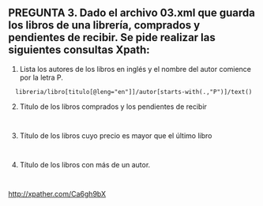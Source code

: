 ## PREGUNTA 3. Dado el archivo 03.xml que guarda los libros de una librería, comprados y pendientes de recibir. Se pide realizar las siguientes consultas Xpath:
 
1. Lista los autores de los libros en inglés y el nombre del autor comience por la letra P.
 
```
  libreria/libro[titulo[@leng="en"]]/autor[starts-with(.,"P")]/text()
```
 
<!--
[@leng="en"] es para que el idioma que estamos seleccionando sea inglés
[starts-with(./text(), "P")] lo que estamos buscando tiene que comenzar por lo que pongamos entre las comillas dobles
 -->
 
2. Titulo de los libros comprados y los pendientes de recibir
 
```
   
```
<!--
/libreria/libro[@codigo = /libreria/almacen/comprados/codigo]/titulo/text()
sólo devuelve los titulos de los libros comprados, falta los pendientes
-->
 
3. Título de los libros cuyo precio es mayor que el último libro
 
```
   
```
 
4. Título de los libros con más de un autor.
 
```
   
```
 
http://xpather.com/Ca6gh9bX